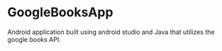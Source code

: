 # GoogleBooksApp
Android application built using android studio and Java that utilizes the google books API.
